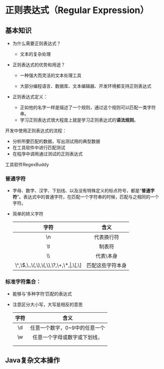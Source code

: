 # 正则表达式（Regular Expression）

## 基本知识

- 为什么需要正则表达式？

  - 文本的复杂处理

- 正则表达式的优势和用途？

  - 一种强大而灵活的文本处理工具

  - 大部分编程语言、数据库、文本编辑器、开发环境都支持正则表达式

- 正则表达式定义：

  - 正如他的名字一样是描述了一个规则，通过这个规则可以匹配一类字符串。
  - 学习正则表达式很大程度上就是学习正则表达式的**语法规则**。

  

开发中使用正则表达式的流程：

- 分析所要匹配的数据，写出测试用的典型数据
- 在工具软件中进行匹配测试
- 在程序中调用通过测试的正则表达式



工具软件RegexBuddy

### 普通字符

- 字母、数字、汉字、下划线、以及没有特殊定义的标点符号，都是“**普通字符**”。表达式中的普通字符，在匹配一个字符串的时候，匹配与之相同的一个字符。

- 简单的转义字符

  |                        字符                         |       含义       |
  | :-------------------------------------------------: | :--------------: |
  |                         \n                          |    代表换行符    |
  |                         \t                          |      制表符      |
  |                         \\\                         |    代表\本身     |
  | \\^,\\$,\\.,\\(,\\),\\{,\\},\\?,\\+,\\*,\\|,\\[,\\] | 匹配这些字符本身 |



### 标准字符集合：

- 能够与‘多种字符’匹配的表达式

- 注意区分大小写，大写是相反的意思

  | 字符 |             含义              |
  | :--: | :---------------------------: |
  | \\d  | 任意一个数字，0~9中的任意一个 |
  | \\w  | 任意一个字母或数字或下划线，  |
  |      |                               |
  |      |                               |

  



## Java复杂文本操作